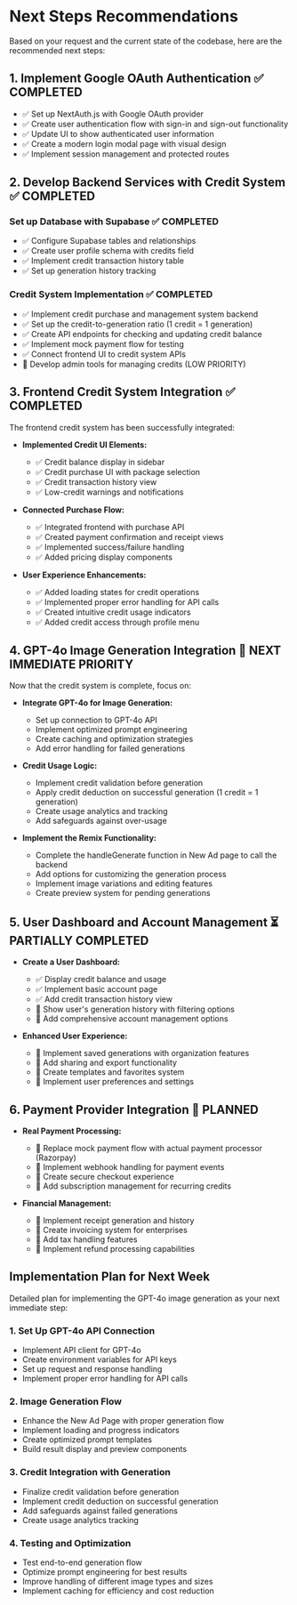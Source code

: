 # Next Steps Recommendations
Based on your request and the current state of the codebase, here are the recommended next steps:

## 1. Implement Google OAuth Authentication ✅ COMPLETED
- ✅ Set up NextAuth.js with Google OAuth provider
- ✅ Create user authentication flow with sign-in and sign-out functionality 
- ✅ Update UI to show authenticated user information
- ✅ Create a modern login modal page with visual design
- ✅ Implement session management and protected routes

## 2. Develop Backend Services with Credit System ✅ COMPLETED

### Set up Database with Supabase ✅ COMPLETED
- ✅ Configure Supabase tables and relationships
- ✅ Create user profile schema with credits field
- ✅ Implement credit transaction history table
- ✅ Set up generation history tracking

### Credit System Implementation ✅ COMPLETED
- ✅ Implement credit purchase and management system backend
- ✅ Set up the credit-to-generation ratio (1 credit = 1 generation)
- ✅ Create API endpoints for checking and updating credit balance
- ✅ Implement mock payment flow for testing
- ✅ Connect frontend UI to credit system APIs
- 🔲 Develop admin tools for managing credits (LOW PRIORITY)

## 3. Frontend Credit System Integration ✅ COMPLETED
The frontend credit system has been successfully integrated:

- **Implemented Credit UI Elements:**
  - ✅ Credit balance display in sidebar
  - ✅ Credit purchase UI with package selection
  - ✅ Credit transaction history view
  - ✅ Low-credit warnings and notifications

- **Connected Purchase Flow:**
  - ✅ Integrated frontend with purchase API
  - ✅ Created payment confirmation and receipt views
  - ✅ Implemented success/failure handling
  - ✅ Added pricing display components

- **User Experience Enhancements:**
  - ✅ Added loading states for credit operations
  - ✅ Implemented proper error handling for API calls
  - ✅ Created intuitive credit usage indicators
  - ✅ Added credit access through profile menu

## 4. GPT-4o Image Generation Integration 🔲 NEXT IMMEDIATE PRIORITY
Now that the credit system is complete, focus on:

- **Integrate GPT-4o for Image Generation:**
  - Set up connection to GPT-4o API
  - Implement optimized prompt engineering
  - Create caching and optimization strategies
  - Add error handling for failed generations

- **Credit Usage Logic:**
  - Implement credit validation before generation
  - Apply credit deduction on successful generation (1 credit = 1 generation)
  - Create usage analytics and tracking
  - Add safeguards against over-usage

- **Implement the Remix Functionality:**
  - Complete the handleGenerate function in New Ad page to call the backend
  - Add options for customizing the generation process
  - Implement image variations and editing features
  - Create preview system for pending generations

## 5. User Dashboard and Account Management ⏳ PARTIALLY COMPLETED

- **Create a User Dashboard:**
  - ✅ Display credit balance and usage
  - ✅ Implement basic account page
  - ✅ Add credit transaction history view
  - 🔲 Show user's generation history with filtering options
  - 🔲 Add comprehensive account management options

- **Enhanced User Experience:**
  - 🔲 Implement saved generations with organization features
  - 🔲 Add sharing and export functionality
  - 🔲 Create templates and favorites system
  - 🔲 Implement user preferences and settings

## 6. Payment Provider Integration 🔲 PLANNED

- **Real Payment Processing:**
  - 🔲 Replace mock payment flow with actual payment processor (Razorpay)
  - 🔲 Implement webhook handling for payment events
  - 🔲 Create secure checkout experience
  - 🔲 Add subscription management for recurring credits

- **Financial Management:**
  - 🔲 Implement receipt generation and history
  - 🔲 Create invoicing system for enterprises
  - 🔲 Add tax handling features
  - 🔲 Implement refund processing capabilities

## Implementation Plan for Next Week
Detailed plan for implementing the GPT-4o image generation as your next immediate step:

### 1. Set Up GPT-4o API Connection
- Implement API client for GPT-4o
- Create environment variables for API keys
- Set up request and response handling
- Implement proper error handling for API calls

### 2. Image Generation Flow
- Enhance the New Ad Page with proper generation flow
- Implement loading and progress indicators
- Create optimized prompt templates
- Build result display and preview components

### 3. Credit Integration with Generation
- Finalize credit validation before generation
- Implement credit deduction on successful generation
- Add safeguards against failed generations
- Create usage analytics tracking

### 4. Testing and Optimization
- Test end-to-end generation flow
- Optimize prompt engineering for best results
- Improve handling of different image types and sizes
- Implement caching for efficiency and cost reduction